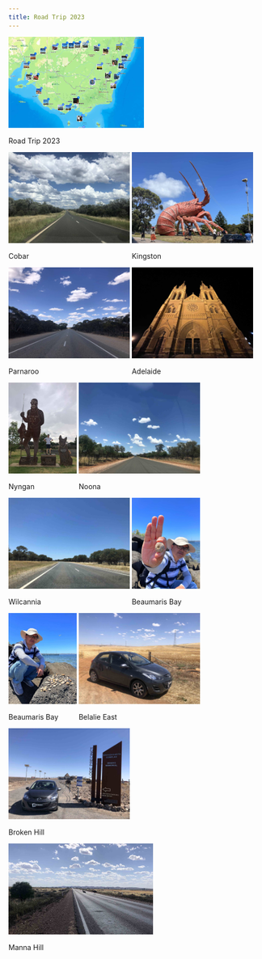 ```yaml
---
title: Road Trip 2023
---
```



<div id="banner">
	<div class="inline-block" style="display:inline-block;"><a href="road_trip_2023_1.jpg"><img src="road_trip_2023_1.jpg" style="height: 180px;"></a><div><p>Road Trip 2023</p></div></div>
	<div class="inline-block" style="display:inline-block;"><a href="Cobar.jpg"><img src="Cobar.jpg" style="height: 180px;"></a><div><p>Cobar</p></div></div>
	<div class="inline-block" style="display:inline-block;"><a href="Kingston.jpg"><img src="Kingston.jpg" style="height: 180px;"></a><div><p>Kingston</p></div></div>
	<div class="inline-block" style="display:inline-block;"><a href="Parnaroo.jpg"><img src="Parnaroo.jpg" style="height: 180px;"></a><div><p>Parnaroo</p></div></div>
	<div class="inline-block" style="display:inline-block;"><a href="Adelaide.jpg"><img src="Adelaide.jpg" style="height: 180px;"></a><div><p>Adelaide</p></div></div>
	<div class="inline-block" style="display:inline-block;"><a href="Nyngan.jpg"><img src="Nyngan.jpg" style="height: 180px;"></a><div><p>Nyngan</p></div></div>
	<div class="inline-block" style="display:inline-block;"><a href="Noona.jpg"><img src="Noona.jpg" style="height: 180px;"></a><div><p>Noona</p></div></div>
	<div class="inline-block" style="display:inline-block;"><a href="Wilcannia.jpg"><img src="Wilcannia.jpg" style="height: 180px;"></a><div><p>Wilcannia</p></div></div>
	<div class="inline-block" style="display:inline-block;"><a href="Beaumaris_Bay_Fossil_Site.jpg"><img src="Beaumaris_Bay_Fossil_Site.jpg" style="height: 180px;"></a><div><p>Beaumaris Bay</p></div></div>
	<div class="inline-block" style="display:inline-block;"><a href="Beaumaris_Bay_Fossil_Site_2.jpg"><img src="Beaumaris_Bay_Fossil_Site_2.jpg" style="height: 180px;"></a><div><p>Beaumaris Bay</p></div></div>
	<div class="inline-block" style="display:inline-block;"><a href="Belalie_East.jpg"><img src="Belalie_East.jpg" style="height: 180px;"></a><div><p>Belalie East</p></div></div>
	<div class="inline-block" style="display:inline-block;"><a href="Broken_Hill.jpg"><img src="Broken_Hill.jpg" style="height: 180px;"></a><div><p>Broken Hill</p></div></div>
	<div class="inline-block" style="display:inline-block;"><a href="Manna_Hill.jpg"><img src="Manna_Hill.jpg" style="height: 180px;"></a><div><p>Manna Hill</p></div></div>
</div>


